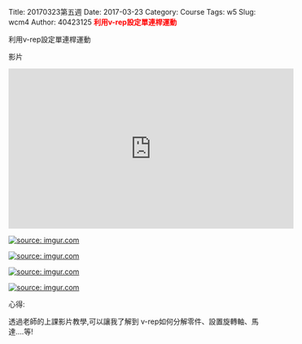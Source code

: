 Title: 20170323第五週
Date: 2017-03-23
Category: Course
Tags: w5
Slug: wcm4
Author: 40423125
<b><font color="red">利用v-rep設定單連桿運動</font></b>

<!-- PELICAN_END_SUMMARY -->
利用v-rep設定單連桿運動

影片

<iframe width="560" height="315" src="https://www.youtube.com/embed/M1e11IiHXLo" frameborder="0" allowfullscreen></iframe>

<a href="http://imgur.com/oC3UNgA"><img src="http://i.imgur.com/oC3UNgA.png" title="source: imgur.com" /></a>


<a href="http://imgur.com/GF6skRj"><img src="http://i.imgur.com/GF6skRj.png" title="source: imgur.com" /></a>


<a href="http://imgur.com/3lcqdyr"><img src="http://i.imgur.com/3lcqdyr.png" title="source: imgur.com" /></a>


<a href="http://imgur.com/GULbM5T"><img src="http://i.imgur.com/GULbM5T.png" title="source: imgur.com" /></a>


心得:

透過老師的上課影片教學,可以讓我了解到 v-rep如何分解零件、設置旋轉軸、馬達....等!






